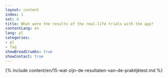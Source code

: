 ```yaml
---
layout: content
index: 1
set: 4
title: What were the results of the real-life trials with the app?
contentLang: en
lang: pl
categories:
- pl
- faq
showBreadCrumbs: true
showContact: true
---
```

{% include content/en/15-wat-zijn-de-resultaten-van-de-praktijktest.md %}
